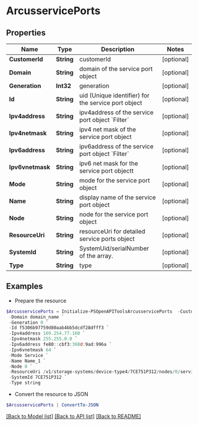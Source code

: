 # ArcusservicePorts
## Properties

Name | Type | Description | Notes
------------ | ------------- | ------------- | -------------
**CustomerId** | **String** | customerId | [optional] 
**Domain** | **String** | domain of the service port object | [optional] 
**Generation** | **Int32** | generation | [optional] 
**Id** | **String** | uid (Unique identifier) for the service port object | [optional] 
**Ipv4address** | **String** | ipv4address of the service port object &#x60;Filter&#x60; | [optional] 
**Ipv4netmask** | **String** | ipv4 net mask of the service port object | [optional] 
**Ipv6address** | **String** | ipv6address of the service port object &#x60;Filter&#x60; | [optional] 
**Ipv6vnetmask** | **String** | ipv6 net mask for the service port objectt | [optional] 
**Mode** | **String** | mode for the service port object | [optional] 
**Name** | **String** | display name of the service port object | [optional] 
**Node** | **String** | node for the service port object | [optional] 
**ResourceUri** | **String** | resourceUri for detailed service ports object | [optional] 
**SystemId** | **String** | SystemUid/serialNumber of the array. | [optional] 
**Type** | **String** | type | [optional] 

## Examples

- Prepare the resource
```powershell
$ArcusservicePorts = Initialize-PSOpenAPIToolsArcusservicePorts  -CustomerId string `
 -Domain domain_name `
 -Generation 0 `
 -Id f5306b97759d80aab4bb5dcdf28dfff3 `
 -Ipv4address 169.254.77.160 `
 -Ipv4netmask 255.255.0.0 `
 -Ipv6address fe80::cbf3:360d:9ad:996a `
 -Ipv6vnetmask 64 `
 -Mode Service `
 -Name Name_1 `
 -Node 0 `
 -ResourceUri /v1/storage-systems/device-type4/7CE751P312/nodes/0/serviceports `
 -SystemId 7CE751P312 `
 -Type string
```

- Convert the resource to JSON
```powershell
$ArcusservicePorts | ConvertTo-JSON
```

[[Back to Model list]](../README.md#documentation-for-models) [[Back to API list]](../README.md#documentation-for-api-endpoints) [[Back to README]](../README.md)

